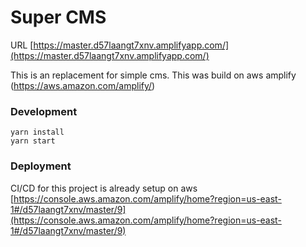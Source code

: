 # Super CMS

URL [https://master.d57laangt7xnv.amplifyapp.com/](https://master.d57laangt7xnv.amplifyapp.com/)

This is an replacement for simple cms. This was build on aws amplify (https://aws.amazon.com/amplify/)

### Development

```
yarn install
yarn start
````

### Deployment

CI/CD for this project is already setup on aws
[https://console.aws.amazon.com/amplify/home?region=us-east-1#/d57laangt7xnv/master/9](https://console.aws.amazon.com/amplify/home?region=us-east-1#/d57laangt7xnv/master/9)

